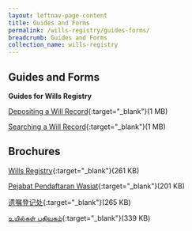 ```yaml
---
layout: leftnav-page-content
title: Guides and Forms
permalink: /wills-registry/guides-forms/
breadcrumb: Guides and Forms
collection_name: wills-registry
---
```


Guides and Forms
---

**Guides for Wills Registry** <br>

[Depositing a Will Record](/files/DepositingaWillRecord.pdf){:target="_blank"}(1 MB)

[Searching a Will Record](/files/SearchingaWillRecord.pdf){:target="_blank"}(1 MB)

Brochures
---

[Wills Registry](/files/Brochure4_WillRegistry_25Jul2017.pdf){:target="_blank"}(261 KB)

[Pejabat Pendaftaran Wasiat](/files/Malay_Brochure4_WillRegistry_25Jul2017.pdf){:target="_blank"}(201 KB)

[遗嘱登记处](/files/Chinese_Brochure4_WillRegistry_25Jul2017.pdf){:target="_blank"}(265 KB)

[உயில்கள் பதிவகம்](/files/Tamil_Brochure4_WillRegistry_25Jul2017.pdf){:target="_blank"}(339 KB)

